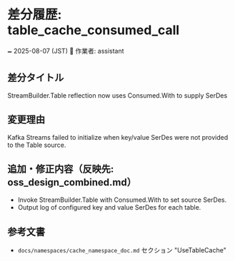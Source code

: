# 差分履歴: table_cache_consumed_call

🗕 2025-08-07 (JST)
🧐 作業者: assistant

## 差分タイトル
StreamBuilder.Table reflection now uses Consumed.With to supply SerDes

## 変更理由
Kafka Streams failed to initialize when key/value SerDes were not provided to the Table source.

## 追加・修正内容（反映先: oss_design_combined.md）
- Invoke StreamBuilder.Table with Consumed.With to set source SerDes.
- Output log of configured key and value SerDes for each table.

## 参考文書
- `docs/namespaces/cache_namespace_doc.md` セクション "UseTableCache"
